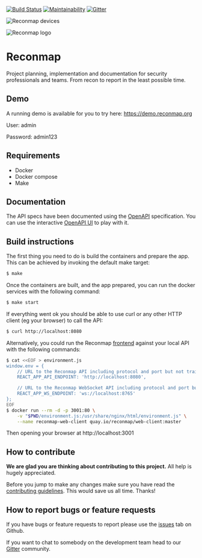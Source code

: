 [![Build Status](https://travis-ci.com/Reconmap/rest-api.svg?branch=master)](https://travis-ci.com/Reconmap/rest-api) [![Maintainability](https://api.codeclimate.com/v1/badges/19d7031afbca3d2a02ac/maintainability)](https://codeclimate.com/github/Reconmap/rest-api/maintainability) [![Gitter](https://badges.gitter.im/reconmap/community.svg)](https://gitter.im/reconmap/community?utm_source=badge&utm_medium=badge&utm_campaign=pr-badge)

![Reconmap devices](https://pasteall.org/media/2/0/204759e8714dc1def4209d10b3370c4d.png)

![Reconmap logo](https://pasteall.org/media/4/7/4780c30723f90cfd56ec0d056555b7e6.png)

# Reconmap

Project planning, implementation and documentation for security professionals and teams. From recon to report in the
least possible time.

## Demo

A running demo is available for you to try here: https://demo.reconmap.org

User: admin

Password: admin123

## Requirements

- Docker
- Docker compose
- Make

## Documentation

The API specs have been documented using the [OpenAPI](docs/openapi.yaml) specification. You can use the
interactive [OpenAPI UI](https://api.reconmap.org/docs/) to play with it.

## Build instructions

The first thing you need to do is build the containers and prepare the app. This can be achieved by invoking the default
make target:

```sh
$ make
```

Once the containers are built, and the app prepared, you can run the docker services with the following command:

```sh
$ make start
```

If everything went ok you should be able to use curl or any other HTTP client (eg your browser) to call the API:

```sh
$ curl http://localhost:8080
```

Alternatively, you could run the Reconmap [frontend](https://github.com/Reconmap/web-client) against your local API with
the following commands:

```sh
$ cat <<EOF > environment.js
window.env = {
	// URL to the Reconmap API including protocol and port but not trailing slash
    REACT_APP_API_ENDPOINT: 'http://localhost:8080',

	// URL to the Reconmap WebSocket API including protocol and port but not trailing slash
    REACT_APP_WS_ENDPOINT: 'ws://localhost:8765'
};
EOF
$ docker run --rm -d -p 3001:80 \
	-v "$PWD/environment.js:/usr/share/nginx/html/environment.js" \
	--name reconmap-web-client quay.io/reconmap/web-client:master
```

Then opening your browser at http://localhost:3001

## How to contribute

**We are glad you are thinking about contributing to this project.** All help is hugely appreciated.

Before you jump to make any changes make sure you have read the [contributing guidelines](CONTRIBUTING.md). This would
save us all time. Thanks!

## How to report bugs or feature requests

If you have bugs or feature requests to report please use the [issues](https://github.com/reconmap/application/issues)
tab on Github.

If you want to chat to somebody on the development team head to our [Gitter](https://gitter.im/reconmap/community)
community.

